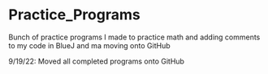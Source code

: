 # Practice_Programs

Bunch of practice programs I made to practice math and adding comments to my code in BlueJ and ma moving onto GitHub

9/19/22:
Moved all completed programs onto GitHub
